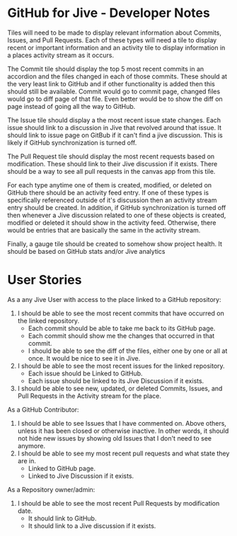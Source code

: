 GitHub for Jive - Developer Notes
=================================

Tiles will need to be made to display relevant information about Commits, Issues, and Pull Requests.
Each of these types will need a tile to display recent or important information and an activity tile 
to display information in a places activity stream as it occurs.

The Commit tile should display the top 5 most recent commits in an accordion and the files changed in each of those
commits. These should at the very least link to GitHub and if other functionality is added then this 
should still be available. Commit would go to commit page, changed files would go to diff page of that
file. Even better would be to show the diff on page instead of going all the way to GitHub.

The Issue tile should display a the most recent issue state changes. Each issue should link to a discussion in
Jive that revolved around that issue. It should link to issue page on GitBub if it can't find a jive discussion.
This is likely if GitHub synchronization is turned off.

The Pull Request tile should display the most recent requests based on modification. These should link to their Jive
discussion if it exists. There should be a way to see all pull requests in the canvas app from this tile. 

For each type anytime one of them is created, modified, or deleted on GitHub there should be an activity feed entry.
If one of these types is specifically referenced outside of it's discussion then an activity stream entry should be created.
In addition, if GitHub synchronization is turned off then whenever a Jive discussion related to one of these objects 
is created, modified or deleted it should show in the activity feed. Otherwise, there would be entries that are basically
the same in the activity stream.

Finally, a gauge tile should be created to somehow show project health. It should be based on GitHub stats and/or Jive analytics


User Stories
============

As a any Jive User with access to the place linked to a GitHub repository:
<ol>
    <li>I should be able to see the most recent commits that have occurred on the linked repository.
        <ul>
            <li>Each commit should be able to take me back to its GitHub page.</li>
            <li>Each commit should show me the changes that occurred in that commit.</li>
            <li>I should be able to see the diff of the files, either one by one or all at once. It would be nice to see it in Jive.</li>
        </ul>
    </li>
    <li>I should be able to see the most recent issues for the linked repository.
        <ul>
            <li>Each issue should be Linked to GitHub.</li>
            <li>Each issue should be linked to its Jive Discussion if it exists.</li>
        </ul>
    </li>
    <li>
        I should be able to see new, updated, or deleted Commits, Issues, and Pull Requests in the Activity stream for the place.
    </li>
</ol>

As a GitHub Contributor:
<ol>
    <li>I should be able to see Issues that I have commented on. Above others, unless it has been closed or otherwise inactive. 
    In other words, it should not hide new issues by showing old Issues that I don't need to see anymore.</li>
    <li>I should be able to see my most recent pull requests and what state they are in.
        <ul>
            <li>Linked to GitHub page.</li>
            <li>Linked to Jive Discussion if it exists.</li>
        </ul>
    </li>
</ol>

As a Repository owner/admin:
<ol>
    <li>I should be able to see the most recent Pull Requests by modification date.
        <ul>
            <li>It should link to GitHub.</li>
            <li>It should link to a Jive discussion if it exists.</li>
        </ul>
    </li>
</ol>
